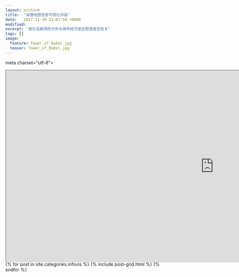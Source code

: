 ```yaml
---
layout: archive
title:  "高德地图信息可视化作品"
date:   2017-11-30 22:07:50 +0800
modified:
excerpt: "游乐设施场所分布与城市经济发达程度是否有关"
tags: []
image:
  feature: Tower_of_Babel.jpg
  teaser: Tower_of_Babel.jpg
---
```

meta charset="utf-8">
<meta name="viewport" content="width=device-width">
<link rel="stylesheet" href="css/styles.css">
<div class='tableau1' style='width:1300; height:600;'> 
<iframe src="https://public.tableau.com/profile/.31354527#!/vizhome/_18170/1_1" width="1300" height="600"></iframe> 
</div>
 
<div class="tiles">
{% for post in site.categories.infovis %}
  {% include post-grid.html %}
{% endfor %}
</div><!-- /.tiles 把所有categories 有 infovis 的列出来-->
